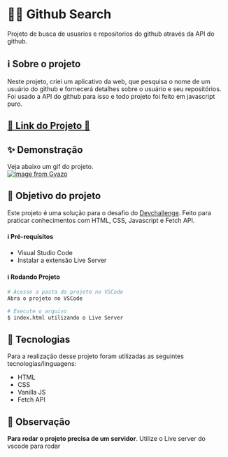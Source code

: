 # 🕵️‍♂️ Github Search
Projeto de busca de usuarios e repositorios do github através da API do github.

## ℹ Sobre o projeto 
Neste projeto, criei um aplicativo da web, que pesquisa o nome de um usuário do github e fornecerá detalhes sobre o usuário e seu repositórios. Foi usado a API do github para isso e todo projeto foi feito em javascript puro.

<h2 ><a href="https://vinicyusabreu.github.io/Github_Search/" target="_blank">🚀 Link do Projeto 🚀</a></h2>

## ✨ Demonstração    
Veja abaixo um gif do projeto.</br>
[![Image from Gyazo](https://i.gyazo.com/fa722c902810cb76e1cc5081a68f6403.gif)](https://gyazo.com/fa722c902810cb76e1cc5081a68f6403)

## 🎯 Objetivo do projeto
Este projeto é uma solução para o desafio do [Devchallenge](https://devchallenge.com.br/challenges/6010b6ad1194ca0021a24f31/details). 
Feito para praticar conhecimentos com HTML, CSS, Javascript e Fetch API.


<h4>ℹ️ Pré-requisitos</h4>

<ul>
    <li>Visual Studio Code</li>
    <li>Instalar a extensão Live Server</li>
</ul>

<h4>ℹ️ Rodando Projeto</h4>

```bash
# Acesse a pasta do projeto no VSCode
Abra o projeto no VSCode

# Execute o arquivo
$ index.html utilizando o Live Server
```

## 🤖 Tecnologias 
Para a realização desse projeto foram utilizadas as seguintes tecnologias/linguagens: 
- HTML
- CSS
- Vanilla JS
- Fetch API

 <h2>🛑 Observação</h2>
 <p><strong>Para rodar o projeto precisa de um servidor</strong>. Utilize o Live server do vscode para rodar</p>
